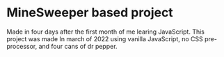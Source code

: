 # MineSweeper based project
Made in four days after the first month of me learing JavaScript. This project was made In march of 2022 using vanilla JavaScript, no CSS pre-processor, and four cans of dr pepper.
